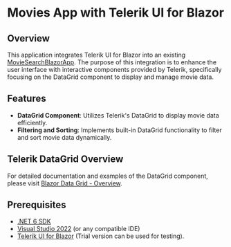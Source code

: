 # Movies App with Telerik UI for Blazor

## Overview

This application integrates Telerik UI for Blazor into an existing [MovieSearchBlazorApp](https://github.com/1ynxxny1/MovieSearchBlazorApp). The purpose of this integration is to enhance the user interface with interactive components provided by Telerik, specifically focusing on the DataGrid component to display and manage movie data.

## Features

- **DataGrid Component**: Utilizes Telerik's DataGrid to display movie data efficiently.
- **Filtering and Sorting**: Implements built-in DataGrid functionality to filter and sort movie data dynamically.

## Telerik DataGrid Overview

For detailed documentation and examples of the DataGrid component, please visit [Blazor Data Grid - Overview](https://demos.telerik.com/blazor-ui/grid/overview).

## Prerequisites

- [.NET 6 SDK](https://dotnet.microsoft.com/download/dotnet/6.0)
- [Visual Studio 2022](https://visualstudio.microsoft.com/) (or any compatible IDE)
- [Telerik UI for Blazor](https://www.telerik.com/blazor-ui) (Trial version can be used for testing).
